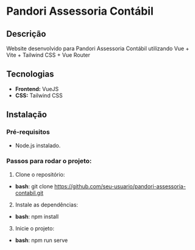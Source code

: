 # Pandori Assessoria Contábil

## Descrição

Website desenvolvido para Pandori Assessoria Contábil utilizando Vue + Vite + Tailwind CSS + Vue Router

## Tecnologias

- **Frontend:** VueJS
- **CSS:** Tailwind CSS

## Instalação

### Pré-requisitos
- Node.js instalado.

### Passos para rodar o projeto:

1. Clone o repositório:
- **bash**: git clone https://github.com/seu-usuario/pandori-assessoria-contabil.git

2. Instale as dependências:
- **bash**: npm install

3. Inicie o projeto:
- **bash**: npm run serve
